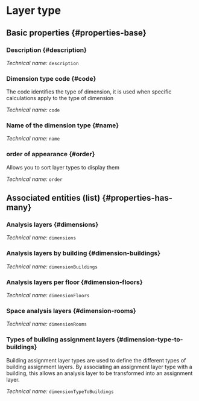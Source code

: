 # Layer type
<!--- THIS FILE IS GENERATED PLEASE DO NOT EDIT IT DIRECTLY --->



<OH code="dimensionType"/>


## Basic properties {#properties-base}

### Description {#description}



*Technical name:* ```description```
<PH code="dimensionType:description"/>

### Dimension type code {#code}

The code identifies the type of dimension, it is used when specific calculations apply to the type of dimension

*Technical name:* ```code```
<PH code="dimensionType:code"/>

### Name of the dimension type {#name}



*Technical name:* ```name```
<PH code="dimensionType:name"/>

### order of appearance {#order}

Allows you to sort layer types to display them

*Technical name:* ```order```
<PH code="dimensionType:order"/>




## Associated entities (list) {#properties-has-many}

### Analysis layers {#dimensions}



*Technical name:* ```dimensions```
<PH code="dimensionType:dimensions"/>

### Analysis layers by building {#dimension-buildings}



*Technical name:* ```dimensionBuildings```
<PH code="dimensionType:dimensionBuildings"/>

### Analysis layers per floor {#dimension-floors}



*Technical name:* ```dimensionFloors```
<PH code="dimensionType:dimensionFloors"/>

### Space analysis layers {#dimension-rooms}



*Technical name:* ```dimensionRooms```
<PH code="dimensionType:dimensionRooms"/>

### Types of building assignment layers {#dimension-type-to-buildings}

Building assignment layer types are used to define the different types of building assignment layers. By associating an assignment layer type with a building, this allows an analysis layer to be transformed into an assignment layer.

*Technical name:* ```dimensionTypeToBuildings```
<PH code="dimensionType:dimensionTypeToBuildings"/>




